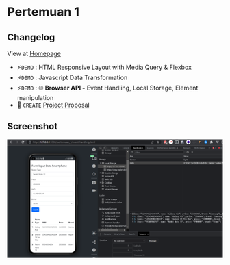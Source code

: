 # Pertemuan 1
## Changelog
View at [Homepage](https://github.com/ricky03knowhere/IF215007#pertemuan-1)
- ⚡`DEMO` : HTML Responsive Layout with Media Query & Flexbox
- ⚡`DEMO` : Javascript Data Transformation
- ⚡`DEMO` : 🌐 **Browser API -** Event Handling, Local Storage, Element manipulation
- 🚀 `CREATE` [Project Proposal](https://github.com/ricky03knowhere/IF215007/tree/main/project_proposal)
## Screenshot
![img](./Screenshot%202022-09-22%20213449.png)